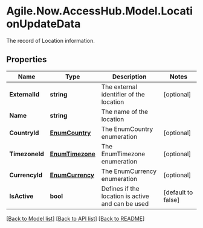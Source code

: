 # Agile.Now.AccessHub.Model.LocationUpdateData
The record of Location information.

## Properties

Name | Type | Description | Notes
------------ | ------------- | ------------- | -------------
**ExternalId** | **string** | The external identifier of the location | [optional] 
**Name** | **string** | The name of the location | 
**CountryId** | [**EnumCountry**](EnumCountry.md) | The EnumCountry enumeration | [optional] 
**TimezoneId** | [**EnumTimezone**](EnumTimezone.md) | The EnumTimezone enumeration | [optional] 
**CurrencyId** | [**EnumCurrency**](EnumCurrency.md) | The EnumCurrency enumeration | [optional] 
**IsActive** | **bool** | Defines if the location is active and can be used | [default to false]

[[Back to Model list]](../../README.md#documentation-for-models) [[Back to API list]](../../README.md#documentation-for-api-endpoints) [[Back to README]](../../README.md)


